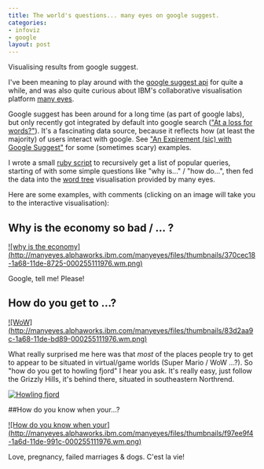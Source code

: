 ```yaml
--- 
title: The world's questions... many eyes on google suggest.
categories: 
- infoviz
- google
layout: post
---
```


Visualising results from google suggest.

I've been meaning to play around with the [google suggest api](http://blogoscoped.com/archive/2006-08-17-n22.html) for quite a while, and was also quite curious about IBM's collaborative visualisation platform [many eyes](http://manyeyes.alphaworks.ibm.com/). 

Google suggest has been around for a long time (as part of google labs), but only recently got 
integrated by default into google search (["At a loss for
words?"](http://googleblog.blogspot.com/2008/08/at-loss-for-words.html)). It's a fascinating data source, because it reflects how (at least the majority) of users interact with google. See ["An Expirement (sic) with Google Suggest"](http://digg.com/tech_news/An_Expirement_with_Google_Suggest) for some
(sometimes scary) examples.

I wrote a small [ruby script](http://github.com/jberkel/playground/tree/master/suggest_tree) to recursively get a list of popular queries, starting of with some simple questions like "why is..." / "how do...", then fed the data into the [word tree](http://manyeyes.alphaworks.ibm.com/manyeyes/page/Word_Tree.html) visualisation provided by many eyes.

Here are some examples, with comments (clicking on an image will take you to the interactive visualisation):

## Why is the economy so bad / ... ? 

[![why is the economy] (http://manyeyes.alphaworks.ibm.com/manyeyes/files/thumbnails/370cec18-1a68-11de-8725-000255111976.wm.png)](http://manyeyes.alphaworks.ibm.com/manyeyes/visualizations/97eab862143211debae1000255111976/comments/3744fbb21a6811de8725000255111976) 

Google, tell me! Please!

  
## How do you get to ...?

[![WoW] (http://manyeyes.alphaworks.ibm.com/manyeyes/files/thumbnails/83d2aa9c-1a68-11de-bd89-000255111976.wm.png)](http://manyeyes.alphaworks.ibm.com/manyeyes/visualizations/af96e8cc142e11deb465000255111976/comments/83fa3c241a6811debd89000255111976)
  
What really surprised me here was that *most* of the places people try to get to appear to be situated in virtual/game worlds (Super Mario / WoW ...?). So "how do you get to howling fjord" I hear you ask. It's really easy, just follow the Grizzly Hills, it's behind there, situated in southeastern Northrend.

[![Howling fjord](http://images1.wikia.nocookie.net/wowwiki/images/2/2f/Howling_Fjord.JPG)](http://www.wowwiki.com/Howling_Fjord)

##How do you know when your...?

[![How do you know when your] (http://manyeyes.alphaworks.ibm.com/manyeyes/files/thumbnails/f97ee9f4-1a6d-11de-991c-000255111976.wm.png)](http://manyeyes.alphaworks.ibm.com/manyeyes/visualizations/af96e8cc142e11deb465000255111976/comments/f9dffc9e1a6d11de991c000255111976)

Love, pregnancy, failed marriages & dogs. C'est la vie!
